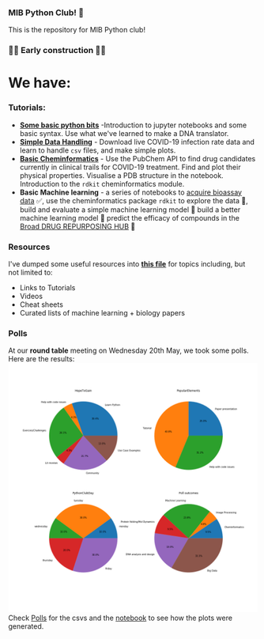 ### MIB Python Club! :snake:

This is the repository for MIB Python club!

### 🚧🚧 Early construction 🚧🚧

# We have:
### Tutorials:
* **[Some basic python bits](https://github.com/UoMMIB/Python-Club/blob/master/Tutorials/BasicBitsPython.ipynb)**  -Introduction to jupyter notebooks and some basic syntax. Use what we've learned to make a DNA translator.
* **[Simple Data Handling](https://github.com/UoMMIB/Python-Club/blob/master/Tutorials/IntroToDataWranglingWithPandas.ipynb)** - Download live COVID-19 infection rate data and learn to handle ```csv``` files, and make simple plots.
* **[Basic Cheminformatics](https://github.com/UoMMIB/Python-Club/blob/master/Tutorials/IntroToCheminformatics.ipynb)** - Use the PubChem API to find drug candidates currently in clinical trails for COVID-19 treatment. Find and plot their physical properties. Visualise a PDB structure in the notebook. Introduction to the ```rdkit``` cheminformatics module.
* **Basic Machine learning** - a series of notebooks to [acquire bioassay data](https://github.com/UoMMIB/Python-Club/blob/master/Tutorials/PL-Pro/PL-Pro-Part1-DataAcquisition.ipynb) ✅, use the cheminformatics package ```rdkit``` to explore the data 🚧, build and evaluate a simple machine learning model 🚧 build a better machine learning model 🚧 predict the efficacy of compounds in the [Broad DRUG REPURPOSING HUB](https://www.broadinstitute.org/drug-repurposing-hub) 🚧

### Resources
I've dumped some useful resources into [**this file**](https://github.com/UoMMIB/Python-Club/tree/master/Resoruces) for topics including, but not limited to:
* Links to Tutorials
* Videos
* Cheat sheets
* Curated lists of machine learning + biology papers


### Polls
At our **round table** meeting on Wednesday 20th May, we took some polls. Here are the results:
![](Polls/Poll-outcome-piecharts.png)
Check [Polls](/Polls) for the csvs and the [notebook](Poll/Polls.ipynb) to see how the plots were generated.
